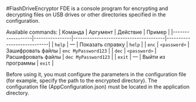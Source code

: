 #FlashDriveEncryptor
FDE is a console program for encrypting and decrypting files on USB drives or other directories specified in the configuration.

Available сommands:
| Команда          | Аргумент       | Действие                              | Пример                     |
|------------------|----------------|---------------------------------------|----------------------------|
| `help`           | —              | Показать справку                      | `help`                     |
| `enc`            | `<password>`   | Зашифровать файлы                     | `enc MyPassword123`        |
| `dec`            | `<password>`   | Расшифровать файлы                    | `dec MyPassword123`        |
| `exit`           | —              | Выйти из программы                    | `exit`                     |

Before using it, you must configure the parameters in the configuration file (for example, specify the path to the encrypted directory). The configuration file (AppConfiguration.json) must be located in the application directory.
